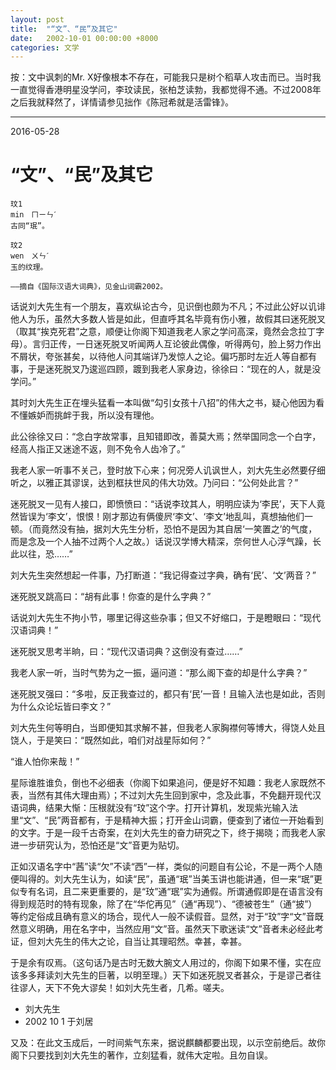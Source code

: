 ```yaml
---
layout: post
title:  "“文”、“民”及其它"
date:   2002-10-01 00:00:00 +8000
categories: 文学
---
```


按：文中讽刺的Mr. X好像根本不存在，可能我只是树个稻草人攻击而已。当时我一直觉得香港明星没学问，李玟读民，张柏芝读勃，我都觉得不通。不过2008年之后我就释然了，详情请参见拙作《陈冠希就是活雷锋》。
<hr>
2016-05-28

# “文”、“民”及其它

```
玟1
min　ㄇㄧㄣˊ
古同“珉”。

玟2
wen　ㄨㄣˊ
玉的纹理。

——摘自《国际汉语大词典》，见金山词霸2002。
```

话说刘大先生有一个朋友，喜欢纵论古今，见识倒也颇为不凡；不过此公好以讥诽他人为乐，虽然大多数人皆是如此，但直呼其名毕竟有伤小雅，故假其曰迷死脱叉（取其“挨克死君”之意，顺便让你阁下知道我老人家之学问高深，竟然会念拉丁字母）。言归正传，一日迷死脱叉听闻两人互论彼此偶像，听得两句，脸上努力作出不屑状，夸张甚矣，以待他人问其端详乃发惊人之论。偏巧那时左近人等自都有事，于是迷死脱叉乃逡巡四顾，踱到我老人家身边，徐徐曰：“现在的人，就是没学问。”

其时刘大先生正在埋头猛看一本叫做“勾引女孩十八招”的伟大之书，疑心他因为看不懂嫉妒而挑衅于我，所以没有理他。

此公徐徐又曰：“念白字故常事，且知错即改，善莫大焉；然举国同念一个白字，经高人指正又迷途不返，则不免令人齿冷了。”

我老人家一听事不关己，登时放下心来；何况旁人讥讽世人，刘大先生必然要仔细听之，以雅正其谬误，达到框扶世风的伟大功效。乃问曰：“公何处此言？”

迷死脱叉一见有人接口，即愤愤曰：“话说李玟其人，明明应读为‘李民’，天下人竟然皆误为‘李文’，恨恨！刚才那边有俩傻屄‘李文’、‘李文’地乱叫，真想抽他们一顿。（而竟然没有抽，据刘大先生分析，恐怕不是因为其自居‘一笑置之’的气度，而是念及一个人抽不过两个人之故。）话说汉学博大精深，奈何世人心浮气躁，长此以往，恐……”

刘大先生突然想起一件事，乃打断道：“我记得查过字典，确有‘民’、‘文’两音？”

迷死脱叉跳高曰：“胡有此事！你查的是什么字典？”

话说刘大先生不拘小节，哪里记得这些杂事；但又不好缩口，于是瞪眼曰：“现代汉语词典！”

迷死脱叉思考半晌，曰：“现代汉语词典？这倒没有查过……”

我老人家一听，当时气势为之一振，逼问道：“那么阁下查的却是什么字典？”

迷死脱叉强曰：“多啦，反正我查过的，都只有‘民’一音！且输入法也是如此，否则为什么众论坛皆曰李文？”

刘大先生何等明白，当即便知其求解不甚，但我老人家胸襟何等博大，得饶人处且饶人，于是笑曰：“既然如此，咱们对战星际如何？”

“谁人怕你来哉！”



星际谁胜谁负，倒也不必细表（你阁下如果追问，便是好不知趣：我老人家既然不表，当然有其伟大理由焉）；不过刘大先生回到家中，念及此事，不免翻开现代汉语词典，结果大惭：压根就没有“玟”这个字。打开计算机，发现紫光输入法里“文”、“民”两音都有，于是精神大振；打开金山词霸，便查到了诸位一开始看到的文字。于是一段千古奇案，在刘大先生的奋力研究之下，终于揭晓；而我老人家进一步研究认为，恐怕还是“文”音更为贴切。

正如汉语名字中“茜”读“欠”不读“西”一样，类似的问题自有公论，不是一两个人随便叫得的。刘大先生认为，如读“民”，虽通“珉”当美玉讲也能讲通，但一来“珉”更似专有名词，且二来更重要的，是“玟”通“珉”实为通假。所谓通假即是在语言没有得到规范时的特有现象，除了在“华佗再见”（通“再现”）、“德被苍生”（通“披”）等约定俗成且确有意义的场合，现代人一般不读假音。显然，对于“玟”字“文”音既然意义明确，用在名字中，当然应用“文”音。虽然天下歌迷读“文”音者未必经此考证，但刘大先生的伟大之论，自当让其理昭然。幸甚，幸甚。

于是余有叹焉。（这句话乃是古时无数大腕文人用过的，你阁下如果不懂，实在应该多多拜读刘大先生的巨著，以明至理。）天下如迷死脱叉者甚众，于是谬己者往往谬人，天下不免大谬矣！如刘大先生者，几希。嗟夫。



- 刘大先生
- 2002 10 1 于刘居

又及：在此文玉成后，一时间紫气东来，据说麒麟都要出现，以示空前绝后。故你阁下只要找到刘大先生的著作，立刻猛看，就伟大定啦。且勿自误。